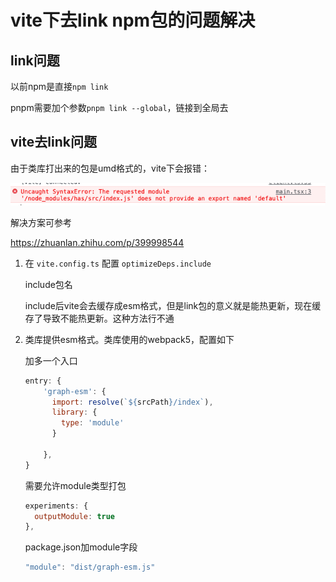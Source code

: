 # vite下去link npm包的问题解决



## link问题

以前npm是直接`npm link`

pnpm需要加个参数`pnpm link --global`，链接到全局去



## vite去link问题

由于类库打出来的包是umd格式的，vite下会报错：

![preview](.\images\v2-e6316bd48ca221740f4b99bff43159a2_r.jpg)



解决方案可参考

https://zhuanlan.zhihu.com/p/399998544



1. 在 `vite.config.ts` 配置 `optimizeDeps.include`

   include包名

   include后vite会去缓存成esm格式，但是link包的意义就是能热更新，现在缓存了导致不能热更新。这种方法行不通

2. 类库提供esm格式。类库使用的webpack5，配置如下

   加多一个入口

   ```js
   entry: {
       'graph-esm': {
         import: resolve(`${srcPath}/index`),
         library: {
           type: 'module'
         }
           
       },
   }
   ```

   需要允许module类型打包

   ```js
   experiments: {
     outputModule: true
   },
   ```

   
   
   package.json加module字段
   
   ```js
   "module": "dist/graph-esm.js"
   ```
   
   

